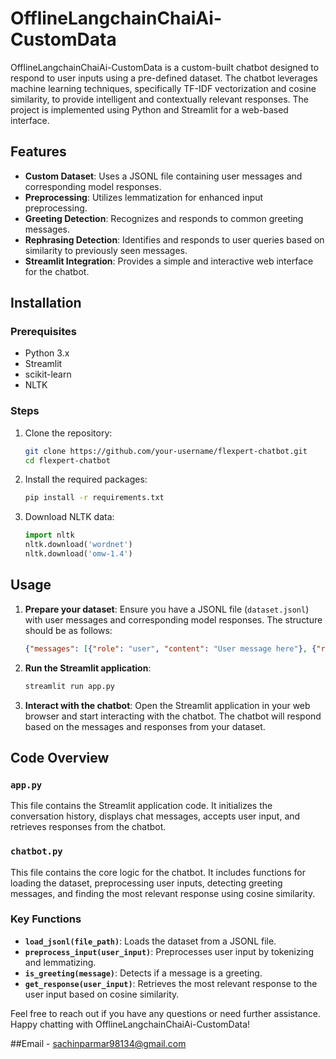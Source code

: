 # OfflineLangchainChaiAi-CustomData

OfflineLangchainChaiAi-CustomData is a custom-built chatbot designed to respond to user inputs using a pre-defined dataset. The chatbot leverages machine learning techniques, specifically TF-IDF vectorization and cosine similarity, to provide intelligent and contextually relevant responses. The project is implemented using Python and Streamlit for a web-based interface.

## Features

- **Custom Dataset**: Uses a JSONL file containing user messages and corresponding model responses.
- **Preprocessing**: Utilizes lemmatization for enhanced input preprocessing.
- **Greeting Detection**: Recognizes and responds to common greeting messages.
- **Rephrasing Detection**: Identifies and responds to user queries based on similarity to previously seen messages.
- **Streamlit Integration**: Provides a simple and interactive web interface for the chatbot.

## Installation

### Prerequisites

- Python 3.x
- Streamlit
- scikit-learn
- NLTK

### Steps

1. Clone the repository:

    ```bash
    git clone https://github.com/your-username/flexpert-chatbot.git
    cd flexpert-chatbot
    ```

2. Install the required packages:

    ```bash
    pip install -r requirements.txt
    ```

3. Download NLTK data:

    ```python
    import nltk
    nltk.download('wordnet')
    nltk.download('omw-1.4')
    ```

## Usage

1. **Prepare your dataset**: Ensure you have a JSONL file (`dataset.jsonl`) with user messages and corresponding model responses. The structure should be as follows:

    ```json
    {"messages": [{"role": "user", "content": "User message here"}, {"role": "model", "content": "Model response here"}]}
    ```

2. **Run the Streamlit application**:

    ```bash
    streamlit run app.py
    ```

3. **Interact with the chatbot**: Open the Streamlit application in your web browser and start interacting with the chatbot. The chatbot will respond based on the messages and responses from your dataset.

## Code Overview

### `app.py`

This file contains the Streamlit application code. It initializes the conversation history, displays chat messages, accepts user input, and retrieves responses from the chatbot.

### `chatbot.py`

This file contains the core logic for the chatbot. It includes functions for loading the dataset, preprocessing user inputs, detecting greeting messages, and finding the most relevant response using cosine similarity.

### Key Functions

- **`load_jsonl(file_path)`**: Loads the dataset from a JSONL file.
- **`preprocess_input(user_input)`**: Preprocesses user input by tokenizing and lemmatizing.
- **`is_greeting(message)`**: Detects if a message is a greeting.
- **`get_response(user_input)`**: Retrieves the most relevant response to the user input based on cosine similarity.


Feel free to reach out if you have any questions or need further assistance. Happy chatting with OfflineLangchainChaiAi-CustomData!

##Email - sachinparmar98134@gmail.com
